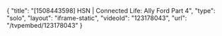 {
    "title": "[1508443598] HSN | Connected Life: Ally Ford Part 4",
    "type": "solo",
    "layout": "iframe-static",
    "videoId": "123178043",
    "url": "\/tvpembed\/123178043"
}